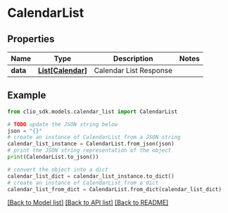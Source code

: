 # CalendarList


## Properties

Name | Type | Description | Notes
------------ | ------------- | ------------- | -------------
**data** | [**List[Calendar]**](Calendar.md) | Calendar List Response | 

## Example

```python
from clio_sdk.models.calendar_list import CalendarList

# TODO update the JSON string below
json = "{}"
# create an instance of CalendarList from a JSON string
calendar_list_instance = CalendarList.from_json(json)
# print the JSON string representation of the object
print(CalendarList.to_json())

# convert the object into a dict
calendar_list_dict = calendar_list_instance.to_dict()
# create an instance of CalendarList from a dict
calendar_list_from_dict = CalendarList.from_dict(calendar_list_dict)
```
[[Back to Model list]](../README.md#documentation-for-models) [[Back to API list]](../README.md#documentation-for-api-endpoints) [[Back to README]](../README.md)


